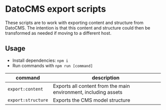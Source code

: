 # DatoCMS export scripts

These scripts are to work with exporting content and
structure from DatoCMS.  The intention is that this
content and structure could then be transformed as
needed if moving to a different host.

## Usage

* Install dependencies: `npm i`
* Run commands with `npm run [command]`

| command | description |
| ------- | ----------- |
| `export:content` | Exports all content from the main environment, including assets |
| `export:structure` | Exports the CMS model structure |
